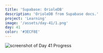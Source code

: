 ```yaml
---
title: 'Supabase: OrioleDB'
description: 'OrioleDB from Supabase docs.'
project: 'Learning'
image: '/assets/day-41/1.png'
day: 41
color: '#3ECF8E'
---
```


![screenshot of Day 41 Progress](/assets/day-41/1.png)
